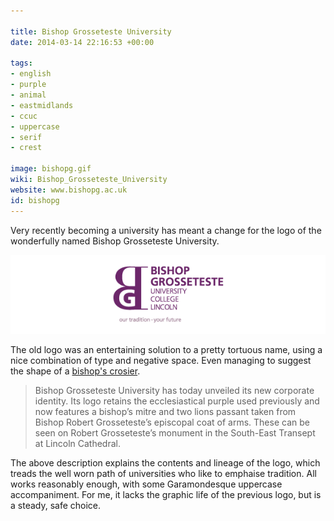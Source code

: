 ```yaml
---

title: Bishop Grosseteste University
date: 2014-03-14 22:16:53 +00:00

tags:
- english
- purple
- animal
- eastmidlands
- ccuc
- uppercase
- serif
- crest

image: bishopg.gif
wiki: Bishop_Grosseteste_University
website: www.bishopg.ac.uk
id: bishopg
---
```


Very recently becoming a university has meant a change for the logo of the wonderfully named Bishop Grosseteste University.

![Old Logo](/images/unilogos/bishop_grosseteste_old.gif)


The old logo was an entertaining solution to a pretty tortuous name, using a nice combination of type and negative space. Even managing to suggest the shape of a [bishop's crosier](http://en.wikipedia.org/wiki/Crosier).

> Bishop Grosseteste University has today unveiled its new corporate identity. Its logo retains the ecclesiastical purple used previously and now features a bishop’s mitre and two lions passant taken from Bishop Robert Grosseteste’s episcopal coat of arms. These can be seen on Robert Grosseteste’s monument in the South-East Transept at Lincoln Cathedral.

The above description explains the contents and lineage of the logo, which treads the well worn path of universities who like to emphaise tradition. All works reasonably enough, with some Garamondesque uppercase accompaniment. For me, it lacks the graphic life of the previous logo, but is a steady, safe choice.
